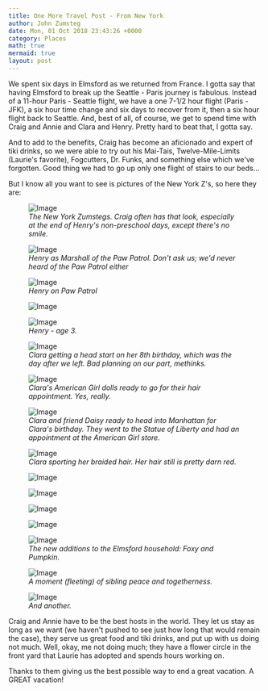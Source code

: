```yaml
---
title: One More Travel Post - From New York
author: John Zumsteg
date: Mon, 01 Oct 2018 23:43:26 +0000
category: Places
math: true
mermaid: true
layout: post
---
```

We spent six days in Elmsford as we returned from France. I gotta say that having Elmsford to break up the Seattle - Paris journey is fabulous. Instead of a 11-hour Paris - Seattle flight, we have a one 7-1/2 hour flight (Paris - JFK), a six hour time change and six days to recover from it, then a six hour flight back to Seattle. And, best of all, of course, we get to spend time with Craig and Annie and Clara and Henry. Pretty hard to beat that, I gotta say.

And to add to the benefits, Craig has become an aficionado and expert of tiki drinks, so we were able to try out his Mai-Tais, Twelve-Mile-Limits (Laurie's favorite), Fogcutters, Dr. Funks, and something else which we've forgotten. Good thing we had to go up only one flight of stairs to our beds...

But I know all you want to see is pictures of the New York Z's, so here they are:

<figure class = "landscape">
	<img src="{{"/assets/images/2018/10/DSC07934.jpg" | prepend: site.baseurl  }}" alt="Image" />
	<figcaption><em>The New York Zumstegs. Craig often has that look, especially at the end of Henry's non-preschool days, except there's no smile.</em></figcaption>
</figure>



<figure class = "portrait">
	<img src="{{"/assets/images/2018/10/IMG_2361.jpg" | prepend: site.baseurl  }}" alt="Image" />
	<figcaption><em>Henry as Marshall of the Paw Patrol. Don't ask us; we'd never heard of the Paw Patrol either</em></figcaption>
</figure>



<figure class = "portrait">
	<img src="{{"/assets/images/2018/10/IMG_2365.jpg" | prepend: site.baseurl  }}" alt="Image" />
	<figcaption><em>Henry on Paw Patrol</em></figcaption>
</figure>



<figure class = "portrait">
	<img src="{{"/assets/images/2018/10/IMG_2380.jpg" | prepend: site.baseurl  }}" alt="Image" />
	<figcaption></figcaption>
</figure>



<figure class = "landscape">
	<img src="{{"/assets/images/2018/10/DSC07875.jpg" | prepend: site.baseurl  }}" alt="Image" />
	<figcaption><em>Henry - age 3.</em></figcaption>
</figure>



<figure class = "landscape">
	<img src="{{"/assets/images/2018/10/DSC07968.jpg" | prepend: site.baseurl  }}" alt="Image" />
	<figcaption><em>Clara getting a head start on her 8th birthday, which was the day after we left. Bad planning on our part, methinks.</em></figcaption>
</figure>



<figure class = "landscape">
	<img src="{{"/assets/images/2018/10/DSC08007.jpg" | prepend: site.baseurl  }}" alt="Image" />
	<figcaption><em>Clara's American Girl dolls ready to go for their hair appointment. Yes, really.</em></figcaption>
</figure>



<figure class = "landscape">
	<img src="{{"/assets/images/2018/10/DSC08015.jpg" | prepend: site.baseurl  }}" alt="Image" />
	<figcaption><em>Clara and friend Daisy ready to head into Manhattan for Clara's birthday. They went to the Statue of Liberty and had an appointment at the American Girl store.</em></figcaption>
</figure>



<figure class = "portrait">
	<img src="{{"/assets/images/2018/10/DSC07997.jpg" | prepend: site.baseurl  }}" alt="Image" />
	<figcaption><em>Clara sporting her braided hair. Her hair still is pretty darn red.</em></figcaption>
</figure>



<figure class = "landscape">
	<img src="{{"/assets/images/2018/10/DSC07998.jpg" | prepend: site.baseurl  }}" alt="Image" />
	<figcaption></figcaption>
</figure>

 <figure class = "portrait">
	<img src="{{"/assets/images/2018/10/DSC08000.jpg" | prepend: site.baseurl  }}" alt="Image" />
	<figcaption></figcaption>
</figure>

<figure class = "portrait">
	<img src="{{"/assets/images/2018/10/DSC08012.jpg" | prepend: site.baseurl  }}" alt="Image" />
	<figcaption></figcaption>
</figure>



<figure class = "portrait">
	<img src="{{"/assets/images/2018/10/DSC07928.jpg" | prepend: site.baseurl  }}" alt="Image" />
	<figcaption></figcaption>
</figure>



<figure class = "landscape">
	<img src="{{"/assets/images/2018/10/DSC07922.jpg" | prepend: site.baseurl  }}" alt="Image" />
	<figcaption><em>The new additions to the Elmsford household: Foxy and Pumpkin.</em></figcaption>
</figure>



<figure class = "landscape">
	<img src="{{"/assets/images/2018/10/DSC07895.jpg" | prepend: site.baseurl  }}" alt="Image" />
	<figcaption><em>A moment (fleeting) of sibling peace and togetherness.</em></figcaption>
</figure>



<figure class = "landscape">
	<img src="{{"/assets/images/2018/10/DSC07872.jpg" | prepend: site.baseurl  }}" alt="Image" />
	<figcaption><em>And another.</em></figcaption>
</figure>



Craig and Annie have to be the best hosts in the world. They let us stay as long as we want (we haven't pushed to see just how long that would remain the case), they serve us great food and tiki drinks, and put up with us doing not much. Well, okay, me not doing much; they have a flower circle in the front yard that Laurie has adopted and spends hours working on.

Thanks to them giving us the best possible way to end a great vacation. A GREAT vacation!
